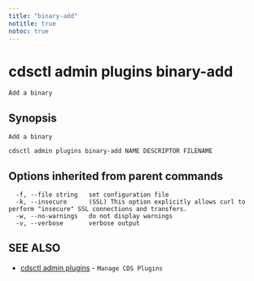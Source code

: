 ```yaml
---
title: "binary-add"
notitle: true
notoc: true
---
```

# cdsctl admin plugins binary-add

`Add a binary`

## Synopsis

`Add a binary`

```
cdsctl admin plugins binary-add NAME DESCRIPTOR FILENAME
```

## Options inherited from parent commands

```
  -f, --file string   set configuration file
  -k, --insecure      (SSL) This option explicitly allows curl to perform "insecure" SSL connections and transfers.
  -w, --no-warnings   do not display warnings
  -v, --verbose       verbose output
```

## SEE ALSO

* [cdsctl admin plugins](/docs/components/cdsctl/admin/plugins/)	 - `Manage CDS Plugins`


